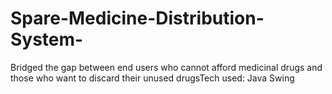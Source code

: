 # Spare-Medicine-Distribution-System-
Bridged the gap between end users who cannot afford medicinal drugs and those who want to discard their unused drugsTech used: Java Swing
